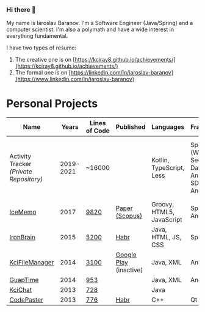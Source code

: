 ### Hi there 👋 

My name is Iaroslav Baranov. I'm a Software Engineer (Java/Spring) and a computer scientist. I'm also a polymath and have a wide interest in everything fundamental. 

I have two types of resume:
1. The creative one is on [https://kciray8.github.io/achievements/](https://kciray8.github.io/achievements/) 
2. The formal one is on [https://linkedin.com/in/iaroslav-baranov](https://www.linkedin.com/in/iaroslav-baranov)


# Personal Projects
| Name                           | Years     |Lines of Code | Published | Languages        | Frameworks  | Technologies  |
| -----------                    |  ----------- |-----------  |-----------  | -----------       | ----------- | ----------- |
| Activity Tracker  <br /> *(Private Repository)*    | 2019-2021 |~16000       | | Kotlin, TypeScript, Less | Spring (Web, Security, Data), Android SDK, Angular 7 | Hibernate, Thymeleaf, JPA, Dozer, MySQL, Apache Commons (Lang, IO), Jackson|
|[IceMemo](https://github.com/kciray8/IceMemo)|2017|[9820](https://www.openhub.net/p/IceMemo)|[Paper (Scopus)](http://ceur-ws.org/Vol-2344/short7.pdf)|Groovy, HTML5, JavaScript|Spring, AngularJS|Jsoup, SLF4J, H2, Jetty|
|[IronBrain](https://github.com/kciray8/IronBrain)|2015|[5200](https://www.openhub.net/p/IronBrain)|[Habr](https://habr.com/ru/post/249187)|Java, HTML, JS, CSS|Spring||
|[KciFileManager](https://github.com/kciray8/KciFileManager)|2014|[3100](https://www.openhub.net/p/KciFileManager)|[Google Play](https://play.google.com/store/apps/details?id=com.kciray.android.filemanager) (inactive)|Java, XML|Android SDK|Guava, Retrolambda|
|[GuapTime](https://github.com/kciray8/GuapTime)|2014|[953](https://www.openhub.net/p/GuapTime)||Java, XML|Android SDK| |
|[KciChat](https://github.com/kciray8/KciChat)|2013|[728](https://www.openhub.net/p/KciChat)||Java||Swing, JDom|
|[CodePaster](https://github.com/kciray8/CodePaster)|2013|[776](https://www.openhub.net/p/CodePaster1)|[Habr](https://habr.com/ru/post/190338/)|C++|Qt 4||
